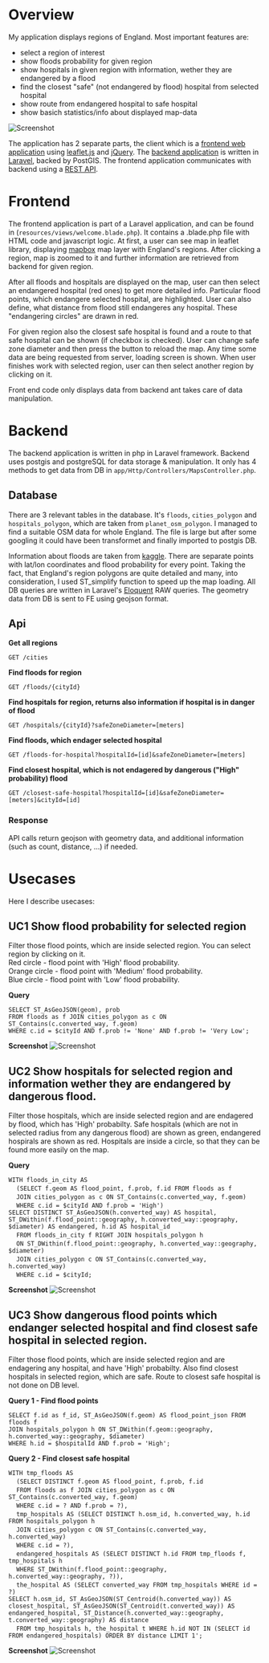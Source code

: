# Overview

My application displays regions of England. Most important features are:
- select a region of interest
- show floods probability for given region
- show hospitals in given region with information, wether they are endangered by a flood
- find the closest "safe" (not endangered by flood) hospital from selected hospital
- show route from endangered hospital to safe hospital 
- show basich statistics/info about displayed map-data 



![Screenshot](screenshot_1.png)

The application has 2 separate parts, the client which is a [frontend web application](#frontend) using [leaflet.js](https://leafletjs.com/) and [jQuery](https://jquery.com/). The [backend application](#backend) is written in [Laravel](https://laravel.com/), backed by PostGIS. The frontend application communicates with backend using a [REST API](#api).

# Frontend

The frontend application is part of a Laravel application, and can be found in (`resources/views/welcome.blade.php`). It contains a .blade.php file with HTML code and javascript logic. At first, a user can see map in leaflet library, displaying [mapbox](https://www.mapbox.com/) map layer with England's regions. After clicking a region, map is zoomed to it and further information are retrieved from backend for given region.

After all floods and hospitals are displayed on the map, user can then select an endangered hospital (red ones) to get more detailed info. Particular flood points, which endangere selected hospital, are highlighted. User can also define, what distance from flood still endangeres any hospital. These "endangering circles" are drawn in red.

For given region also the closest safe hospital is found and a route to that safe hospital can be shown (if checkbox is checked). User can change safe zone diameter and then press the button to reload the map. Any time some data are being requested from server, loading screen is shown. When user finishes work with selected region, user can then select another region by clicking on it.

Front end code only displays data from backend ant takes care of data manipulation.

# Backend

The backend application is written in php in Laravel framework. Backend uses postgis and postgreSQL for data storage & manipulation. It only has 4 methods to get data from DB in `app/Http/Controllers/MapsController.php`.

## Database

There are 3 relevant tables in the database. It's `floods`, `cities_polygon` and `hospitals_polygon`, which are taken from `planet_osm_polygon`. I managed to find a suitable OSM data for whole England. The file is large but after some googling it could have been transformet and finally imported to postgis DB.

Information about floods are taken from [kaggle](https://www.kaggle.com/getthedata/open-flood-risk-by-postcode). There are separate points with lat/lon coordinates and flood probability for every point. Taking the fact, that England's region polygons are quite detailed and many, into consideration, I used ST_simplify function to speed up the map loading. All DB queries are written in Laravel's [Eloquent](https://laravel.com/docs/5.7/eloquent) RAW queries. The geometry data from DB is sent to FE using geojson format.

## Api

**Get all regions**

`GET /cities`

**Find floods for region**

`GET /floods/{cityId}`

**Find hospitals for region, returns also information if hospital is in danger of flood**

`GET /hospitals/{cityId}?safeZoneDiameter=[meters]`

**Find floods, which endager selected hospital**

`GET /floods-for-hospital?hospitalId=[id]&safeZoneDiameter=[meters]`

**Find closest hospital, which is not endagered by dangerous ("High" probability) flood**

`GET /closest-safe-hospital?hospitalId=[id]&safeZoneDiameter=[meters]&cityId=[id]`
### Response

API calls return geojson with geometry data, and additional information (such as count, distance, ...) if needed.

# Usecases

Here I describe usecases:

## UC1 Show flood probability for selected region
Filter those flood points, which are inside selected region. You can select region by clicking on it.  
Red circle - flood point with 'High' flood probability.  
Orange circle - flood point with 'Medium' flood probability.  
Blue circle - flood point with 'Low' flood probability.  

**Query**

`SELECT ST_AsGeoJSON(geom), prob`  
`FROM floods as f JOIN cities_polygon as c ON ST_Contains(c.converted_way, f.geom)`  
`WHERE c.id = $cityId AND f.prob != 'None' AND f.prob != 'Very Low';`

**Screenshot**
![Screenshot](UC1.png)

## UC2 Show hospitals for selected region and information wether they are endangered by dangerous flood.
Filter those hospitals, which are inside selected region and are endagered by flood, which has 'High' probabilty. Safe hospitals (which are not in selected radius from any dangerous flood) are shown as green, endangered hospirals are shown as red. Hospitals are inside a circle, so that they can be found more easily on the map.

**Query**

`WITH floods_in_city AS`  
&nbsp;&nbsp;&nbsp;&nbsp;`(SELECT f.geom AS flood_point, f.prob, f.id FROM floods as f`  
&nbsp;&nbsp;&nbsp;&nbsp;`JOIN cities_polygon as c ON ST_Contains(c.converted_way, f.geom)`  
&nbsp;&nbsp;&nbsp;&nbsp;`WHERE c.id = $cityId AND f.prob = 'High')`  
`SELECT DISTINCT ST_AsGeoJSON(h.converted_way) AS hospital, ST_DWithin(f.flood_point::geography, h.converted_way::geography, $diameter) AS endangered, h.id AS hospital_id`  
&nbsp;&nbsp;&nbsp;&nbsp;`FROM floods_in_city f RIGHT JOIN hospitals_polygon h`  
&nbsp;&nbsp;&nbsp;&nbsp;`ON ST_DWithin(f.flood_point::geography, h.converted_way::geography, $diameter)`  
&nbsp;&nbsp;&nbsp;&nbsp;`JOIN cities_polygon c ON ST_Contains(c.converted_way, h.converted_way)`  
&nbsp;&nbsp;&nbsp;&nbsp;`WHERE c.id = $cityId;`

**Screenshot**
![Screenshot](UC2.png)

## UC3 Show dangerous flood points which endanger selected hospital and find closest safe hospital in selected region.
Filter those flood points, which are inside selected region and are endagering any hospital, and have 'High' probabilty. Also find closest hospitals in selected region, which are safe. Route to closest safe hospital is not done on DB level.  

**Query 1 - Find flood points**

`SELECT f.id as f_id, ST_AsGeoJSON(f.geom) AS flood_point_json FROM floods f`  
`JOIN hospitals_polygon h ON ST_DWithin(f.geom::geography, h.converted_way::geography, $diameter)`  
`WHERE h.id = $hospitalId AND f.prob = 'High';`

**Query 2 - Find closest safe hospital**

`WITH tmp_floods AS `  
&nbsp;&nbsp;&nbsp;&nbsp;`(SELECT DISTINCT f.geom AS flood_point, f.prob, f.id`  
&nbsp;&nbsp;&nbsp;&nbsp;`FROM floods as f JOIN cities_polygon as c ON ST_Contains(c.converted_way, f.geom)`  
&nbsp;&nbsp;&nbsp;&nbsp;`WHERE c.id = ? AND f.prob = ?),`  
&nbsp;&nbsp;&nbsp;&nbsp;`tmp_hospitals AS (SELECT DISTINCT h.osm_id, h.converted_way, h.id FROM hospitals_polygon h`  
&nbsp;&nbsp;&nbsp;&nbsp;`JOIN cities_polygon c ON ST_Contains(c.converted_way, h.converted_way)`  
&nbsp;&nbsp;&nbsp;&nbsp;`WHERE c.id = ?),`  
&nbsp;&nbsp;&nbsp;&nbsp;`endangered_hospitals AS (SELECT DISTINCT h.id FROM tmp_floods f, tmp_hospitals h`  
&nbsp;&nbsp;&nbsp;&nbsp;`WHERE ST_DWithin(f.flood_point::geography, h.converted_way::geography, ?)),`  
&nbsp;&nbsp;&nbsp;&nbsp;`the_hospital AS (SELECT converted_way FROM tmp_hospitals WHERE id = ?)`  
`SELECT h.osm_id, ST_AsGeoJSON(ST_Centroid(h.converted_way)) AS closest_hospital, ST_AsGeoJSON(ST_Centroid(t.converted_way)) AS endangered_hospital, ST_Distance(h.converted_way::geography, t.converted_way::geography) AS distance`  
&nbsp;&nbsp;&nbsp;&nbsp;`FROM tmp_hospitals h, the_hospital t WHERE h.id NOT IN (SELECT id FROM endangered_hospitals) ORDER BY distance LIMIT 1';`


**Screenshot**
![Screenshot](UC3.png)